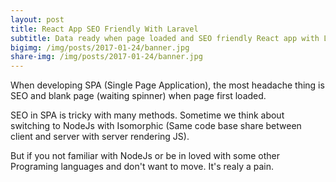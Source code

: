 ```yaml
---
layout: post
title: React App SEO Friendly With Laravel
subtitle: Data ready when page loaded and SEO friendly React app with Laravel
bigimg: /img/posts/2017-01-24/banner.jpg
share-img: /img/posts/2017-01-24/banner.jpg
---
```


When developing SPA (Single Page Application), the most headache thing is SEO and blank page (waiting spinner) when page first loaded.

SEO in SPA is tricky with many methods. Sometime we think about switching to NodeJs with Isomorphic (Same code base share between client and server with server rendering JS).

But if you not familiar with NodeJs or be in loved with some other Programing languages and don't want to move. It's realy a pain.

